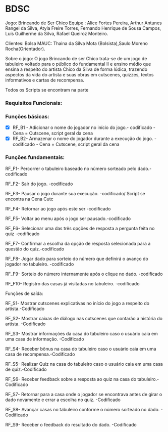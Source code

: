 # BDSC

Jogo: Brincando de Ser Chico
Equipe : Alice Fortes Pereira, Arthur Antunes Rangel da Silva, Atyla Freire Torres, Fernando Henrique de Sousa Campos, Luís Guilherme da Silva, Rafael Queiroz Monteiro.

Clientes: Bolsa MAUC: Thaina da Silva Mota (Bolsista),Saulo Moreno Rocha(Orientador).

Sobre o jogo: O jogo Brincando de ser Chico trata-se de um jogo de tabuleiro voltado para o público do fundamental II e ensino médio que ensina a respeito do artista Chico da Silva de forma lúdica, trazendo aspectos da vida do artista e suas obras em cutscenes, quizzes, textos informativos e cartas de recompensa.
 
 Todos os Scripts se encontram na parte 
### Requisitos Funcionais:
### Funções básicas:


- [x] RF_B1 - Adicionar o  nome do jogador no início do jogo.- codificado - Cena = Cutscene, script geral da cena
- [x] RF_B2- Armazenar o nome do jogador durante a execução do jogo. -codificado - Cena = Cutscene, script geral da cena 

### Funções fundamentais:

RF_F1- Percorrer o tabuleiro baseado no número sorteado pelo dado.-codificado

RF_F2- Sair do jogo. -codificado

RF_F3- Pausar o jogo durante sua execução. -codificado/ Script se encontra na Cena Cutc

RF_F4- Retornar ao jogo após este ser -codificado

RF_F5- Voltar ao menu após o jogo ser pausado.-codificado

RF_F6- Selecionar uma das três opções de resposta a pergunta feita no quiz -codificado

RF_F7- Confirmar a escolha da opção de resposta selecionada para a questão do quiz.-codificado

RF_F8- Jogar dado para sorteio do número que definirá o avanço do jogador no tabuleiro. -codificado

RF_F9- Sorteio do número internamente após o clique no dado. -codificado

RF_F10- Registro das casas já visitadas no tabuleiro. -codificado

Funções de saída:

RF_S1- Mostrar cutscenes explicativas no início do jogo a respeito do artista.-Codificado

RF_S2- Mostrar caixas de diálogo nas cutscenes que contarão a história do artista. -Codificado

RF_S3- Mostrar informações da casa do tabuleiro caso o usuário caia em uma casa de informação. -Codificado

RF_S4- Receber bônus na casa do tabuleiro caso o usuário caia em uma casa de recompensa.-Codificado

RF_S5- Realizar Quiz na casa do tabuleiro caso o usuário caia em uma casa de quiz.-Codificado

RF_S6- Receber feedback sobre a resposta ao quiz na casa do tabuleiro.-Codificado

RF_S7- Retornar para a casa onde o jogador se encontrava antes de girar o dado novamente e errar a escolha no quiz. -Codificado

RF_S8- Avançar casas no tabuleiro conforme o número sorteado no dado. -Codificado

RF_S9- Receber o feedback do resultado do dado. -Codificado






